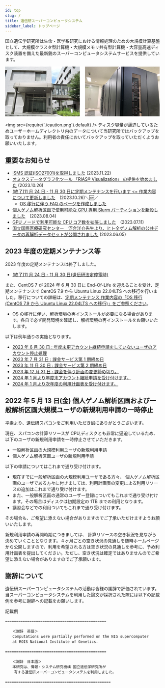 ```yaml
---
id: top
slug: /
title: 遺伝研スーパーコンピュータシステム
sidebar_label: トップページ
---
```



国立遺伝学研究所は生命・医学系研究における情報処理のための大規模計算基盤として、大規模クラスタ型計算機・大規模メモリ共有型計算機・大容量高速ディスク装置を備えた最新鋭のスーパーコンピュータシステムサービスを提供しています。


![top_image2](top_image2.png)



<img src={require('./caution.png').default} />
ディスク容量が逼迫しているためユーザーホームディレクトリ内のデータについて当研究所ではバックアップを取っておりません。利用者の責任においてバックアップを取っていただくようお願いいたします。
<div className="clearfix"></div>


## 重要なお知らせ

- [ISMS 認証(ISO27001)を取得しました](/guides/ISMS_Certificate) (2023.11.22)
- [オミクスデータグラフ化ツール 「RIAS®️ Visualization」 の提供を始めました](/advanced_guides/advanced_guide_2023#%E3%82%AA%E3%83%9F%E3%82%AF%E3%82%B9%E3%83%87%E3%83%BC%E3%82%BF%E3%82%B0%E3%83%A9%E3%83%95%E5%8C%96%E3%83%84%E3%83%BC%E3%83%AB-rias%25EF%25B8%258F-visualization%20%E3%81%AE-%E6%8F%90%E4%BE%9B%E3%82%92%E5%A7%8B%E3%82%81%E3%81%BE%E3%81%97%E3%81%9F) (2023.10.26)
- [(終了)11 月 24 日 - 11 月 30 日に定期メンテナンスを行います <= 作業内容について更新しました](/blog/2023-11-24-scheduled-maintenance)　(2023.10.26)＼&#x1f195;／
    - [OS 移行に伴う FAQ のページを作成しました](/faq/faq_changed_os)
- [個人ゲノム解析区画で使用可能な GPU 専用 Slurm パーティションを新設しました](/blog/2023-08-04-news_GPU_slurm)　(2023.08.04)
- [GPU ノードで利用可能な CPU コア数を拡張しました](/blog/2023-07-26-gpu-configure)　(2023.07.11)
- [国立国際医療研究センター　河合洋介先生より、ヒト全ゲノム解析の公共データの再解析データセットが公開されました](/advanced_guides/advanced_guide_2023#%E3%83%92%E3%83%88%E5%85%A8%E3%82%B2%E3%83%8E%E3%83%A0%E8%A7%A3%E6%9E%90%E3%81%AE%E5%85%AC%E5%85%B1%E3%83%87%E3%83%BC%E3%82%BF%E3%81%AE%E5%86%8D%E8%A7%A3%E6%9E%90%E3%83%87%E3%83%BC%E3%82%BF%E3%82%BB%E3%83%83%E3%83%88) (2023.06.05)



## 2023 年度の定期メンテナンス等
2023 年度の定期メンテナンスは終了しました。
-   [<u>(終了)11 月 24 日 - 11 月 30 日(遺伝研法定停電時)</u>](/blog/2023-11-24-scheduled-maintenance)

また、CentOS 7 が 2024 年 6 月 30 日に End-Of-Life を迎えることを受け、定期メンテナンスで CentOS 7.9 から Ubuntu Linux 22.04LTS への移行を行いました。移行についての詳細は、[<u>定期メンテナンス 作業内容の「OS 移行 (CentOS 7.9 から Ubuntu Linux 22.04LTS への移行)」をご参照ください</u>](/blog/2023-11-24-scheduled-maintenance#os%20%E7%A7%BB%E8%A1%8C-centos-79%20%E3%81%8B%E3%82%89%20ubuntu-linux-2204lts%20%E3%81%B8%E3%81%AE%E7%A7%BB%E8%A1%8C)。

- OS の移行に伴い、解析環境の再インストールが必要になる場合があります。各自で必ず開発環境を確認し、解析環境の再インストールをお願いいたします。


以下は例年通りの実施となります。
- [2023 年 6 月 30 日 : 年度末更アカウント継続申請をしていないユーザのアカウント停止処理](/application/renewal)
- [2023 年 7 月 31 日 : 課金サービス第 1 期締め日](/application/invoice/#請求書の発行)
- [2023 年 11 月 30 日 : 課金サービス第 2 期締め日](/application/invoice/#請求書の発行)
- [2023 年 12 月 31 日 : 課金を伴う計画の変更締め切り。](/application/invoice/#請求書の発行)
- [2024 年 1 月より年度末アカウント継続申請を受け付けます。](/application/renewal)
- [2024 年 1 月より次年度の利用計画表を受け付けます。](/application/resource_extension)



## 2022 年 5 月 13 日(金) 個人ゲノム解析区画および一般解析区画大規模ユーザの新規利用申請の一時停止

平素より、遺伝研スパコンをご利用いただき誠にありがとうございます。

現在、スパコンの計算リソースが CPU,ディスクとも非常に逼迫しているため、以下のユーザの新規利用申請を一時停止させていただきます。

- 一般解析区画の大規模利用ユーザの新規利用申請
- 個人ゲノム解析区画ユーザの新規利用申請

以下の申請についてはこれまで通り受け付けます。

- 現在すでに一般解析区画の大規模利用ユーザである方々、 個人ゲノム解析区画のユーザである方々に付きましては、利用計画表の変更による利用リソースの追加はこれまで通り受け付けます。
- また、一般解析区画の通常のユーザー登録についてもこれまで通り受け付けます。その場合はディスクは初期設定の 1TB までの利用となります。
- 講習会などでの利用ついてもこれまで通り受け付けます。


その場合も、ご希望に添えない場合がありますのでご了承いただけますようお願いいたします。

新規利用申請の再開時期につきましては、 計算リソースの空き状況を見ながら決めていくこととなります。４ヶ月ごとの空き状況の見通しを随時ホームページから公開しますので、利用を希望される方は空き状況の見通しを参考に、予め利用計画表を提出してください。ただし、空き状況は確定ではありませんのでご希望に添えない場合がありますのでご了承願います。


## 謝辞について

遺伝研スーパーコンピュータシステムの活動は皆様の謝辞で評価されています。当スーパーコンピュータシステムを利用した論文が採択された際には以下の記載例を参考に謝辞への記載をお願いします。

記載例

```
==============================================

　　＜謝辞　英語＞
　　Computations were partially performed on the NIG supercomputer
　　at ROIS National Institute of Genetics.

==============================================

　　＜謝辞　日本語＞
　　本研究は、情報・システム研究機構 国立遺伝学研究所が
    有する遺伝研スーパーコンピュータシステムを利用しました。

================================================

```
